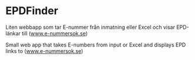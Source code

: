 # EPDFinder
Liten webbapp som tar E-nummer från inmatning eller Excel och visar EPD-länkar till (www.e-nummersok.se) 

Small web app that takes E-numbers from input or Excel and displays EPD links to (www.e-nummersok.se)
